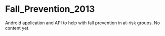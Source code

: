 Fall_Prevention_2013
====================

Android application and API to help with fall prevention in at-risk groups. No content yet. 
